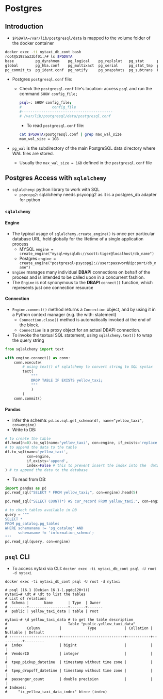 # Postgres

## Introduction

- `$PGDATA=/var/lib/postgresql/data` is mapped to the volume folder of the docker container

```bash
docker exec -ti nytaxi_db_cont bash
root@5192aa33bf01:/# ls $PGDATA
base	      pg_dynshmem    pg_logical    pg_replslot	 pg_stat      pg_tblspc    pg_wal		 postgresql.conf
global	      pg_hba.conf    pg_multixact  pg_serial	 pg_stat_tmp  pg_twophase  pg_xact		 postmaster.opts
pg_commit_ts  pg_ident.conf  pg_notify	   pg_snapshots  pg_subtrans  PG_VERSION   postgresql.auto.conf  postmaster.pid
```

- Postgres `postgresql.conf` file:

  - Check the `postgresql.conf` file's location: access `psql` and run the command `SHOW config_file;`

    ```bash
    psql=: SHOW config_file;
    #              config_file
    #------------------------------------------
    # /var/lib/postgresql/data/postgresql.conf
    ```

    - To read `postgresql.conf` file:

    ```bash
    cat $PGDATA/postgresql.conf | grep max_wal_size
    max_wal_size = 1GB
    ```

- `pg_wal` is the subdirectory of the main PostgreSQL data directory where WAL files are stored.
  - Usually the `max_wal_size = 1GB` defined in the `postgresql.conf` file

## Postgres Access with `sqlalchemy`

- `sqlalchemy`: python library to work with SQL
  - `psycopg2`: sqlalchemy needs psycopg2 as it is a postgres_db adapter for python

### `sqlalchemy`

#### Engine

- The typical usage of `sqlalchemy.create_engine()` is once per particular database URL, held globally for the lifetime of a single application process
  - MYSQL `engine = create_engine("mysql+mysqldb://scott:tiger@localhost/db_name")`
  - Postgres `engine = create_engine("postgresql+psycopg2://user:password@ip:port/db_name")`
- `Engine` manages many individual **DBAPI** connections on behalf of the process and is intended to be called upon in a concurrent fashion.
- The `Engine` is not synonymous to the **DBAPI** `connect()` function, which represents just one connection resource

#### Connection

- `Engine.connect()` method returns a `Connection` object, and by using it in a Python context manager (e.g. the with: statement)
  - `Connection.close()` method is automatically invoked at the end of the block.
  - `Connection` is a proxy object for an actual DBAPI connection.
- To invoke the textual SQL statement, using `sqlalchemy.text()` to wrap the query string

```python
from sqlalchemy import text

with engine.connect() as conn:
    conn.execute(
        # using text() of sqlalchemy to convert string to SQL syntax
        text(
            """
            DROP TABLE IF EXISTS yellow_taxi;
            """
            )
        )
    conn.commit()
```

#### Pandas

- Infer the schema: `pd.io.sql.get_schema(df, name="yellow_taxi", con=engine)`
- Write to DB:

```Python
# to create the table
df.head(n=0).to_sql(name='yellow_taxi', con=engine, if_exists='replace')
# to append the data to the table
df.to_sql(name='yellow_taxi',
          con=engine,
          if_exists='append',
          index=False # this to prevent insert the index into the  database
) # to append the data to the database
```

- To read from DB:

```Python
import pandas as pd
pd.read_sql("SELECT * FROM yellow_taxi;", con=engine).head(5)

pd.read_sql("SELECT COUNT(*) AS cur_record FROM yellow_taxi;", con=engine)

# to check tables available in DB
query = """
SELECT *
FROM pg_catalog.pg_tables
WHERE schemaname != 'pg_catalog' AND
      schemaname != 'information_schema';
"""
pd.read_sql(query, con=engine)
```

## `psql` CLI

- To access nytaxi via CLI: `docker exec -ti nytaxi_db_cont psql -U root -d nytaxi`

```shell
docker exec -ti nytaxi_db_cont psql -U root -d nytaxi

# psql (16.1 (Debian 16.1-1.pgdg120+1))
nytaxi=# \dt # \dt to list the tables
# List of relations
#  Schema |       Name       | Type  | Owner
# --------+------------------+-------+-------
#  public | yellow_taxi_data | table | root

nytaxi-# \d yellow_taxi_data # to get the table description
#                            Table "public.yellow_taxi_data"
#         Column         |            Type             | Collation | Nullable | Default
# -----------------------+-----------------------------+-----------+----------+---------
#  index                 | bigint                      |           |          |
#  VendorID              | integer                     |           |          |
#  tpep_pickup_datetime  | timestamp without time zone |           |          |
#  tpep_dropoff_datetime | timestamp without time zone |           |          |
#  passenger_count       | double precision            |           |          |
# Indexes:
#     "ix_yellow_taxi_data_index" btree (index)
```

